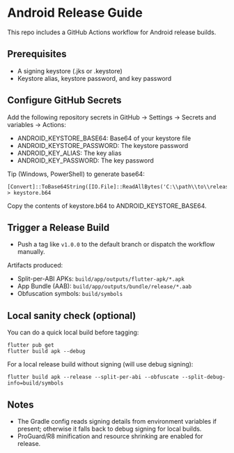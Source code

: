 # Android Release Guide

This repo includes a GitHub Actions workflow for Android release builds.

## Prerequisites

- A signing keystore (.jks or .keystore)
- Keystore alias, keystore password, and key password

## Configure GitHub Secrets

Add the following repository secrets in GitHub → Settings → Secrets and variables → Actions:

- ANDROID_KEYSTORE_BASE64: Base64 of your keystore file
- ANDROID_KEYSTORE_PASSWORD: The keystore password
- ANDROID_KEY_ALIAS: The key alias
- ANDROID_KEY_PASSWORD: The key password

Tip (Windows, PowerShell) to generate base64:

```
[Convert]::ToBase64String([IO.File]::ReadAllBytes('C:\\path\\to\\release.keystore')) > keystore.b64
```

Copy the contents of keystore.b64 to ANDROID_KEYSTORE_BASE64.

## Trigger a Release Build

- Push a tag like `v1.0.0` to the default branch or dispatch the workflow manually.

Artifacts produced:

- Split-per-ABI APKs: `build/app/outputs/flutter-apk/*.apk`
- App Bundle (AAB): `build/app/outputs/bundle/release/*.aab`
- Obfuscation symbols: `build/symbols`

## Local sanity check (optional)

You can do a quick local build before tagging:

```
flutter pub get
flutter build apk --debug
```

For a local release build without signing (will use debug signing):

```
flutter build apk --release --split-per-abi --obfuscate --split-debug-info=build/symbols
```

## Notes

- The Gradle config reads signing details from environment variables if present; otherwise it falls back to debug signing for local builds.
- ProGuard/R8 minification and resource shrinking are enabled for release.
